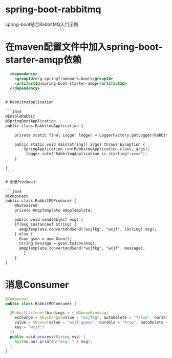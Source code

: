 # spring-boot-rabbitmq

spring-boot结合RabbitMQ入门示例

# 在maven配置文件中加入spring-boot-starter-amqp依赖

  ```xml
    <dependency>
	  <groupId>org.springframework.boot</groupId>
	  <artifactId>spring-boot-starter-amqp</artifactId>
    </dependency>
  	```

# RabbitmqApplication

  ```java
  @EnableRabbit
  @SpringBootApplication
  public class RabbitmqApplication {

      private static final Logger logger = LoggerFactory.getLogger(RabbitmqApplication.class);

      public static void main(String[] args) throws Exception {
          SpringApplication.run(RabbitmqApplication.class, args);
          logger.info("RabbitmqApplication is starting!~>>>>");
      }

  }
  ```

# 消息Producer

  ```java
  @Component
  public class RabbitMQProducer {
      @Autowired
      private AmqpTemplate amqpTemplate;
  
      public void send(Object msg) {		
	  if(msg instanceof String) {
		amqpTemplate.convertAndSend("wxjfkg", "wxjf", (String) msg);
	  } else {
		Gson gson = new Gson();
		String message = gson.toJson(msg);
		amqpTemplate.convertAndSend("wxjfkg", "wxjf", message);
          }
      }
  }
  ```
  
# 消息Consumer

  ```java
  @Component
  public class RabbitMQConsumer {

    @RabbitListener(bindings = { @QueueBinding(
      exchange = @Exchange(value = "wxjfkg", autoDelete = "false", durable = "true"), 
      value = @Queue(value = "wxjf-queue", durable = "true", autoDelete = "false"),
      key = "wxjf") 
    })
    public void process(String msg) {
      System.out.println("msg: " + msg);
    }
  }
  ```
  
  
